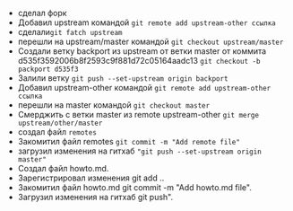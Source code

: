 - сделал форк
- Добавил upstream командой `git remote add upstream-other ссылка`
- сделали`git fatch upstream`
- перешли на upstream/master командой `git checkout upstream/master`
- Создали ветку backport из upstream от ветки master от коммита d535f3592006b8f2593c9f881d72c05164aadc13 `git checkout -b packport d535f3`
- Залили ветку `git push --set-upstream origin backport`
- Добавил upstream-other командой `git remote add upstream-other ссылка`
- перешли на master командой `git checkout master`
- Смерджить с ветки master из remote upstream-other `git merge upstream/other/master`
- создал файл `remotes`
- Закомитил файл remotes `git commit -m "Add remote file"`
- загрузил изменения на гитхаб `"git push --set-upstream origin master"`
- Создал файл howto.md.
- Зарегистрировал изменения git add ..
- Закомитил файл howto.md git commit -m "Add howto.md file".
- Загрузил изменения на гитхаб git push".